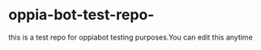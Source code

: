 # oppia-bot-test-repo-
this is a test repo for oppiabot testing purposes.You can edit this anytime

